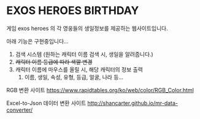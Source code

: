 
# EXOS HEROES BIRTHDAY

게임 exos heroes 의 각 영웅들의 생일정보를 제공하는 웹사이트입니다.


아래 기능은 구현중입니다...

1. 검색 시스템 (원하는 캐릭터 이름 검색 시, 생일을 알려줍니다.)
2. ~~캐릭터 이름 등급에 따라 색깔 변경~~
3. 캐릭터 이름에 마우스를 올릴 시, 해당 캐릭터의 정보 출력
    1. 이름, 생일, 속성, 유형, 등급, 얼굴, 나라 등...

RGB 변환 사이트
https://www.rapidtables.org/ko/web/color/RGB_Color.html

Excel-to-Json 데이터 변환 사이트
http://shancarter.github.io/mr-data-converter/

